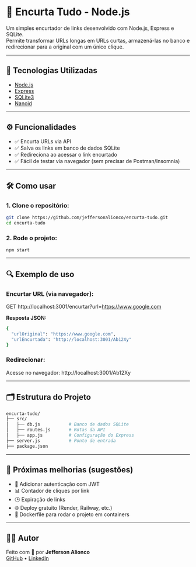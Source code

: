 # 🔗 Encurta Tudo - Node.js

Um simples encurtador de links desenvolvido com Node.js, Express e SQLite.  
Permite transformar URLs longas em URLs curtas, armazená-las no banco e redirecionar para a original com um único clique.

---

## 🚀 Tecnologias Utilizadas

- [Node.js](https://nodejs.org/)
- [Express](https://expressjs.com/)
- [SQLite3](https://www.sqlite.org/index.html)
- [Nanoid](https://github.com/ai/nanoid)

---

## ⚙️ Funcionalidades

- ✅ Encurta URLs via API
- ✅ Salva os links em banco de dados SQLite
- ✅ Redireciona ao acessar o link encurtado
- ✅ Fácil de testar via navegador (sem precisar de Postman/Insomnia)

---

## 🛠️ Como usar

### 1. Clone o repositório:
```bash
git clone https://github.com/jeffersonalionco/encurta-tudo.git
cd encurta-tudo
```


### 2. Rode o projeto:
```
npm start
```

---

## 🔍 Exemplo de uso

### Encurtar URL (via navegador):
GET http://localhost:3001/encurtar?url=https://www.google.com

**Resposta JSON:**

```bash
{
  "urlOriginal": "https://www.google.com",
  "urlEncurtada": "http://localhost:3001/Ab12Xy"
}
```

### Redirecionar:
Acesse no navegador:
http://localhost:3001/Ab12Xy

---

## 🗂 Estrutura do Projeto

```bash
encurta-tudo/
├── src/
│   ├── db.js           # Banco de dados SQLite
│   ├── routes.js       # Rotas da API
│   ├── app.js          # Configuração do Express
├── server.js           # Ponto de entrada
├── package.json

```

---

## 📌 Próximas melhorias (sugestões)

- 🔐 Adicionar autenticação com JWT
- 📊 Contador de cliques por link
- 🕒 Expiração de links
- 🌐 Deploy gratuito (Render, Railway, etc.)
- 🐳 Dockerfile para rodar o projeto em containers

---

## 👨‍💻 Autor

Feito com 💚 por **Jefferson Alionco**  
[GitHub](https://github.com/jeffersonalionco) • [LinkedIn](https://www.linkedin.com/in/jeffersonalionco/)
